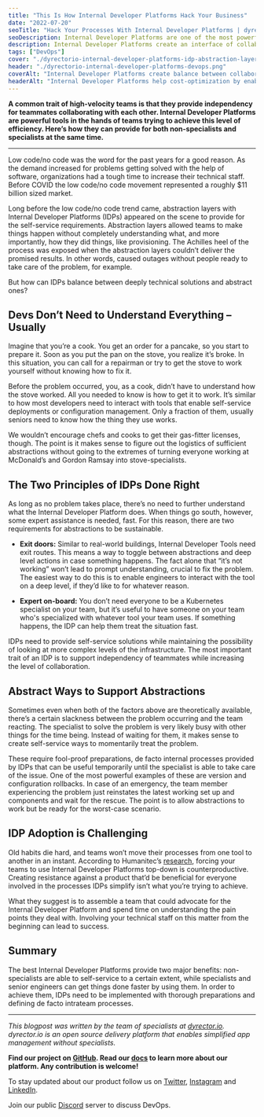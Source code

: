 ```yaml
---
title: "This Is How Internal Developer Platforms Hack Your Business"
date: "2022-07-20"
seoTitle: "Hack Your Processes With Internal Developer Platforms | dyrector.io"
seoDescription: Internal Developer Platforms are one of the most powerful tools of DevOps teams. They enable independency while increasing collaboration. Learn more about them.
description: Internal Developer Platforms create an interface of collaboration and boost independency to simplify processes. Here's how your team can utilize them efficiently.
tags: ["DevOps"]
cover: "./dyrectorio-internal-developer-platforms-idp-abstraction-layer.png"
header: "./dyrectorio-internal-developer-platforms-devops.png"
coverAlt: "Internal Developer Platforms create balance between collaboration and independency by allowing non-specialists to contribute without deep understanding."
headerAlt: "Internal Developer Platforms help cost-optimization by enabling specialists to work more efficiently."
---
```


**A common trait of high-velocity teams is that they provide independency for teammates collaborating with each other. Internal Developer Platforms are powerful tools in the hands of teams trying to achieve this level of efficiency. Here’s how they can provide for both non-specialists and specialists at the same time.**

---

Low code/no code was the word for the past years for a good reason. As the demand increased for problems getting solved with the help of software, organizations had a tough time to increase their technical staff. Before COVID the low code/no code movement represented a roughly $11 billion sized market.

Long before the low code/no code trend came, abstraction layers with Internal Developer Platforms (IDPs) appeared on the scene to provide for the self-service requirements. Abstraction layers allowed teams to make things happen without completely understanding what, and more importantly, how they did things, like provisioning. The Achilles heel of the process was exposed when the abstraction layers couldn’t deliver the promised results. In other words, caused outages without people ready to take care of the problem, for example.

But how can IDPs balance between deeply technical solutions and abstract ones?

## Devs Don’t Need to Understand Everything – Usually

Imagine that you’re a cook. You get an order for a pancake, so you start to prepare it. Soon as you put the pan on the stove, you realize it’s broke. In this situation, you can call for a repairman or try to get the stove to work yourself without knowing how to fix it.

Before the problem occurred, you, as a cook, didn’t have to understand how the stove worked. All you needed to know is how to get it to work. It’s similar to how most developers need to interact with tools that enable self-service deployments or configuration management. Only a fraction of them, usually seniors need to know how the thing they use works.

We wouldn’t encourage chefs and cooks to get their gas-fitter licenses, though. The point is it makes sense to figure out the logistics of sufficient abstractions without going to the extremes of turning everyone working at McDonald’s and Gordon Ramsay into stove-specialists.

## The Two Principles of IDPs Done Right

As long as no problem takes place, there’s no need to further understand what the Internal Developer Platform does. When things go south, however, some expert assistance is needed, fast. For this reason, there are two requirements for abstractions to be sustainable. 

- **Exit doors:** Similar to real-world buildings, Internal Developer Tools need exit routes. This means a way to toggle between abstractions and deep level actions in case something happens. The fact alone that “it’s not working” won’t lead to prompt understanding, crucial to fix the problem. The easiest way to do this is to enable engineers to interact with the tool on a deep level, if they’d like to for whatever reason. 

- **Expert on-board:** You don’t need everyone to be a Kubernetes specialist on your team, but it’s useful to have someone on your team who's specialized with whatever tool your team uses. If something happens, the IDP can help them treat the situation fast. 

IDPs need to provide self-service solutions while maintaining the possibility of looking at more complex levels of the infrastructure. The most important trait of an IDP is to support independency of teammates while increasing the level of collaboration.

## Abstract Ways to Support Abstractions  

Sometimes even when both of the factors above are theoretically available, there’s a certain slackness between the problem occurring and the team reacting. The specialist to solve the problem is very likely busy with other things for the time being. Instead of waiting for them, it makes sense to create self-service ways to momentarily treat the problem.

These require fool-proof preparations, de facto internal processes provided by IDPs that can be useful temporarily until the specialist is able to take care of the issue. One of the most powerful examples of these are version and configuration rollbacks. In case of an emergency, the team member experiencing the problem just reinstates the latest working set up and components and wait for the rescue. The point is to allow abstractions to work but be ready for the worst-case scenario.

## IDP Adoption is Challenging

Old habits die hard, and teams won’t move their processes from one tool to another in an instant. According to Humanitec’s [research](https://humanitec.com/blog/top-10-fallacies-in-platform-engineering), forcing your teams to use Internal Developer Platforms top-down is counterproductive. Creating resistance against a product that’d be beneficial for everyone involved in the processes IDPs simplify isn’t what you’re trying to achieve.

What they suggest is to assemble a team that could advocate for the Internal Developer Platform and spend time on understanding the pain points they deal with. Involving your technical staff on this matter from the beginning can lead to success.

## Summary

The best Internal Developer Platforms provide two major benefits: non-specialists are able to self-service to a certain extent, while specialists and senior engineers can get things done faster by using them. In order to achieve them, IDPs need to be implemented with thorough preparations and defining de facto intrateam processes.

---

_This blogpost was written by the team of specialists at [dyrector.io](https://dyrector.io). dyrector.io is an open source delivery platform that enables simplified app management without specialists._

**Find our project on [GitHub](https://github.com/dyrector-io/dyrectorio/). Read our [docs](https://docs.dyrector.io/) to learn more about our platform. Any contribution is welcome!**

To stay updated about our product follow us on [Twitter](https://twitter.com/dyrectorio), [Instagram](https://www.instagram.com/dyrectorio/) and [LinkedIn](https://www.linkedin.com/company/dyrectorio/).

Join our public [Discord](https://discord.gg/hMyT9cbYFD) server to discuss DevOps.